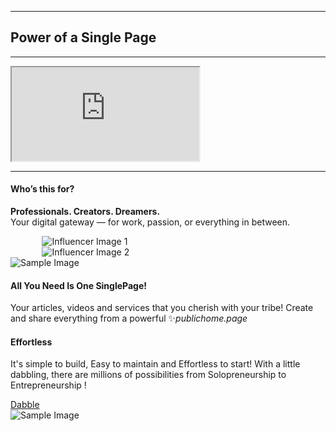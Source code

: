 <hr>
<div class="row justify-content-center mb-4">
  <div class="col-12 text-center">
    <h2 class="display-6">Power of a Single Page</h2>
<hr>
  </div>
</div>

<div class="row justify-content-center">
  <div class="col-12 col-md-10 col-lg-8">
    <div class="ratio ratio-16x9">
      <iframe src="https://www.youtube.com/embed/LeXSrEMXvQk" 
              allowfullscreen
              class="rounded shadow-sm"></iframe>
    </div>
  </div>
</div>
<hr>
<div class="container my-5">
<!-- Row 1 -->
  <!-- Row 1 with Image Slideshow -->
<div class="row align-items-center mb-4">
  <div class="col-md-6 text-center text-md-start">
    <h4 class="text-success">Who’s this for?</h4>
    <p><b class="text-warning">Professionals. Creators. Dreamers.</b><br>
    Your digital gateway — for work, passion, or everything in between.</p>
  </div>
  <div class="col-md-6 text-center">
    <div id="simpleCarousel" class="carousel slide" data-bs-ride="carousel">
      <div class="carousel-inner rounded" style="max-width: 80%; margin: 0 auto;">
        <div class="carousel-item active">
          <img src="https://cdn.jsdelivr.net/gh/publichomepage/my@main/assets/influencer_1.png" 
               class="d-block w-100 img-fluid rounded border border-1 border-success" 
               alt="Influencer Image 1">
        </div>
        <div class="carousel-item">
          <img src="https://cdn.jsdelivr.net/gh/publichomepage/my@main/assets/video-influencer_2.png" 
               class="d-block w-100 img-fluid rounded border border-1 border-success" 
               alt="Influencer Image 2">
        </div>
      </div>
    </div>
  </div>
</div>

  <!-- Row 2 -->
  <div class="row align-items-center mb-4">
    <div class="col-md-6 text-center">
      <img src="https://cdn.jsdelivr.net/gh/publichomepage/my@main/assets/designer.png" 
           alt="Sample Image" 
           class="img-fluid rounded">
    </div>
    <div class="col-md-6 text-center ">
      <h4 class="text-success">All You Need Is One SinglePage!</h4>
      <p>Your articles, videos and services that you cherish with your tribe! Create and share everything from a powerful ✨<i class="text-warning">publichome.page</i></p>
    </div>
  </div>

<!-- Row 3 -->
<div class="row align-items-center">
  <div class="col text-center">
    <h4 class="text-success">Effortless</h4>
    <p>It's simple to build, Easy to maintain and Effortless to start! With a little dabbling, there are millions of possibilities from Solopreneurship to Entrepreneurship !</p>
    <a href="/dabble" class="btn btn-warning px-4">Dabble</a>
  </div>
  <div class="col text-center">
    <img src="https://cdn.jsdelivr.net/gh/publichomepage/my@main/assets/happy-news.png" class="img-fluid rounded border border-1 border-success" alt="Sample Image" style="max-width: 80%; margin: 0 auto;">
  </div>
</div>
</div>

